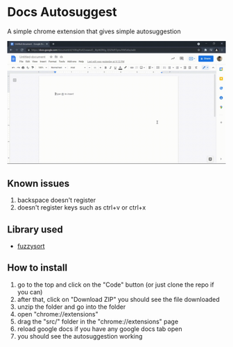 # Docs Autosuggest

A simple chrome extension that gives simple autosuggestion


![autocomplete gif](https://github.com/Elden913/docs-autosuggest/blob/main/gif/docs-autocomplete.gif?raw=true)

## Known issues
1. backspace doesn't register
1. doesn't register keys such as ctrl+v or ctrl+x
## Library used
- [fuzzysort](https://github.com/farzher/fuzzysort)
## How to install
1. go to the top and click on the "Code" button (or just clone the repo if you can)
2. after that, click on "Download ZIP" you should see the file downloaded
3. unzip the folder and go into the folder
4. open "chrome://extensions"
5. drag the "src/" folder in the "chrome://extensions" page
6. reload google docs if you have any google docs tab open
7. you should see the autosuggestion working
